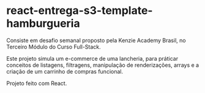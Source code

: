 # react-entrega-s3-template-hamburgueria

Consiste em desafio semanal proposto pela Kenzie Academy Brasil, no Terceiro Módulo do Curso Full-Stack.

Este projeto simula um e-commerce de uma lancheria, para práticar conceitos de listagens, filtragens, manipulação de renderizações, arrays e a criação de um carrinho de compras funcional.

Projeto feito com React.
